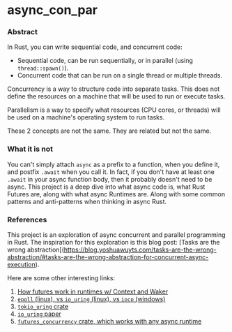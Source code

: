 # async_con_par

### Abstract

In Rust, you can write sequential code, and concurrent code:
- Sequential code, can be run sequentially, or in parallel (using `thread::spawn()`).
- Concurrent code that can be run on a single thread or multiple threads.

Concurrency is a way to structure code into separate tasks. This does not define the
resources on a machine that will be used to run or execute tasks.

Parallelism is a way to specify what resources (CPU cores, or threads) will be used on a
machine's operating system to run tasks.

These 2 concepts are not the same. They are related but not the same.

### What it is not

You can't simply attach `async` as a prefix to a function, when you define it, and
postfix `.await` when you call it. In fact, if you don't have at least one `.await` in
your async function body, then it probably doesn't need to be async. This project is a
deep dive into what async code is, what Rust Futures are, along with what async
Runtimes are. Along with some common patterns and anti-patterns when thinking in async
Rust.

### References

This project is an exploration of async concurrent and parallel programming in Rust.
The inspiration for this exploration is this blog post: [Tasks are the wrong
abstraction[(https://blog.yoshuawuyts.com/tasks-are-the-wrong-abstraction/#tasks-are-the-wrong-abstraction-for-concurrent-async-execution).

Here are some other interesting links:
1. [How futures work in runtimes w/ Context and Waker](https://gemini.google.com/app/7cdd1930f56e4b91)
2. [`epoll` (linux), vs `io_uring` (linux), vs `iocp` (windows)](https://gemini.google.com/app/8ee99f90784bd9e8)
3. [`tokio_uring` crate](https://docs.rs/tokio-uring/latest/tokio_uring/)
4. [`io_uring` paper](https://kernel.dk/io_uring.pdf)
5. [`futures_concurrency` crate, which works with any async runtime](https://docs.rs/futures-concurrency/latest/futures_concurrency/)
